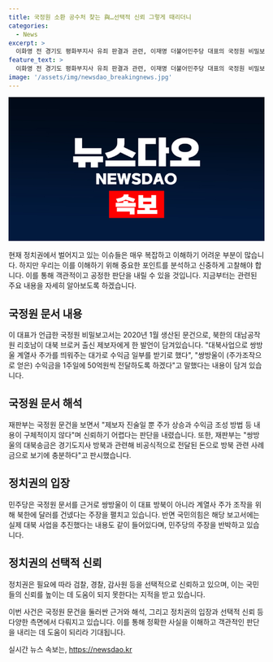 ```yaml
---
title: 국정원 소환 공수처 찾는 與…선택적 신뢰 그렇게 때리더니
categories:
  - News
excerpt: >
  이화영 전 경기도 평화부지사 유죄 판결과 관련, 이재명 더불어민주당 대표의 국정원 비밀보고서 주장과 관련한 논란이 계속되고 있다. 국정원 문서에는 쌍방울 그룹과 대북 송금 관련 내용이 포함되어 있으며, 민주당은 쌍방울과 이 대표의 관련성을 주장하고 있다. 그러나 검찰은 이 대표를 불구속 기소하며 민주당의 주장을 반박하고 있다. 정치권 간의 선택적 신뢰와 태도에 대한 논란도 함께 놓여 있으며, 이에 대한 여론도 분분하다.
feature_text: >
  이화영 전 경기도 평화부지사 유죄 판결과 관련, 이재명 더불어민주당 대표의 국정원 비밀보고서 주장과 관련한 논란이 계속되고 있다. 국정원 문서에는 쌍방울 그룹과 대북 송금 관련 내용이 포함되어 있으며, 민주당은 쌍방울과 이 대표의 관련성을 주장하고 있다. 그러나 검찰은 이 대표를 불구속 기소하며 민주당의 주장을 반박하고 있다. 정치권 간의 선택적 신뢰와 태도에 대한 논란도 함께 놓여 있으며, 이에 대한 여론도 분분하다.
image: '/assets/img/newsdao_breakingnews.jpg'
---
```


<p><img src="/assets/img/newsdao_breakingnews.jpg" alt="pcversion 속보" /></p>

<p>현재 정치권에서 벌어지고 있는 이슈들은 매우 복잡하고 이해하기 어려운 부분이 많습니다. 하지만 우리는 이를 이해하기 위해 중요한 포인트를 분석하고 신중하게 고찰해야 합니다. 이를 통해 객관적이고 공정한 판단을 내릴 수 있을 것입니다. 지금부터는 관련된 주요 내용을 자세히 알아보도록 하겠습니다. </p>

<h2 data-ke-size="size26">국정원 문서 내용</h2>

<p>이 대표가 언급한 국정원 비밀보고서는 2020년 1월 생산된 문건으로, 북한의 대남공작원 리호남이 대북 브로커 출신 제보자에게 한 발언이 담겨있습니다. "대북사업으로 쌍방울 계열사 주가를 띄워주는 대가로 수익금 일부를 받기로 했다", "쌍방울이 (주가조작으로 얻은) 수익금을 1주일에 50억원씩 전달하도록 하겠다"고 말했다는 내용이 담겨 있습니다.</p>

<h2 data-ke-size="size26">국정원 문서 해석</h2>

<p>재판부는 국정원 문건을 보면서 "제보자 진술일 뿐 주가 상승과 수익금 조성 방법 등 내용이 구체적이지 않다"며 신뢰하기 어렵다는 판단을 내렸습니다. 또한, 재판부는 "쌍방울의 대북송금은 경기도지사 방북과 관련해 비공식적으로 전달된 돈으로 방북 관련 사례금으로 보기에 충분하다"고 판시했습니다.</p>

<h2 data-ke-size="size26">정치권의 입장</h2>

<p>민주당은 국정원 문서를 근거로 쌍방울이 이 대표 방북이 아니라 계열사 주가 조작을 위해 북한에 달러를 건넸다는 주장을 펼치고 있습니다. 반면 국민의힘은 해당 보고서에는 실제 대북 사업을 추진했다는 내용도 같이 들어있다며, 민주당의 주장을 반박하고 있습니다.</p>

<h2 data-ke-size="size26">정치권의 선택적 신뢰</h2>

<p>정치권은 필요에 따라 검찰, 경찰, 감사원 등을 선택적으로 신뢰하고 있으며, 이는 국민들의 신뢰를 높이는 데 도움이 되지 못한다는 지적을 받고 있습니다.</p>

<p>이번 사건은 국정원 문건을 둘러싼 근거와 해석, 그리고 정치권의 입장과 선택적 신뢰 등 다양한 측면에서 다뤄지고 있습니다. 이를 통해 정확한 사실을 이해하고 객관적인 판단을 내리는 데 도움이 되리라 기대됩니다.</p>
실시간 뉴스 속보는, <a href="https://newsdao.kr" rel="dofollow">https://newsdao.kr</a>


